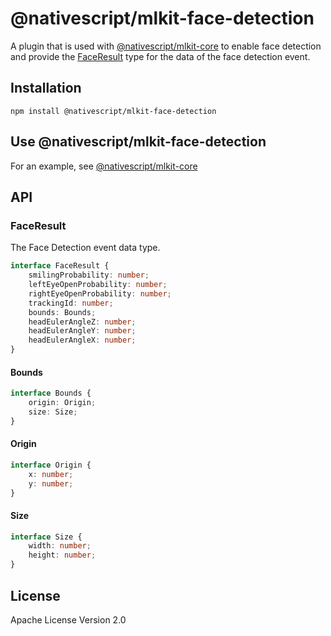 # @nativescript/mlkit-face-detection

A plugin that is used with [@nativescript/mlkit-core](../mlkit-core/) to enable face detection and provide the [FaceResult](#faceresult) type for the data of the face detection event.

## Installation

```cli
npm install @nativescript/mlkit-face-detection
```

## Use @nativescript/mlkit-face-detection

For an example, see [@nativescript/mlkit-core](../mlkit-core#face-detection)

## API

### FaceResult

The Face Detection event data type.

```ts
interface FaceResult {
    smilingProbability: number;
    leftEyeOpenProbability: number;
    rightEyeOpenProbability: number;
    trackingId: number;
    bounds: Bounds;
    headEulerAngleZ: number;
    headEulerAngleY: number;
    headEulerAngleX: number;
}
```

#### Bounds
```ts
interface Bounds {
    origin: Origin;
    size: Size;
}
```
#### Origin
```ts
interface Origin {
    x: number;
    y: number;
}
```
#### Size
```ts
interface Size {
    width: number;
    height: number;
}
```
## License

Apache License Version 2.0
